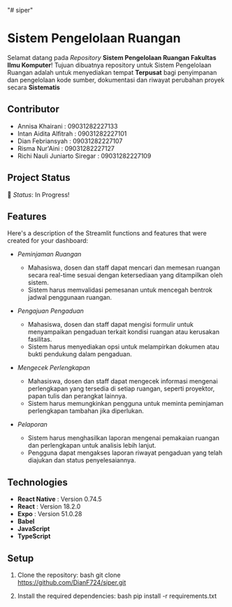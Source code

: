 "# siper" 
# Sistem Pengelolaan Ruangan

Selamat datang pada *Repository* **Sistem Pengelolaan Ruangan Fakultas Ilmu Komputer**! 
Tujuan dibuatnya repository untuk Sistem Pengelolaan Ruangan adalah untuk menyediakan tempat **Terpusat** bagi penyimpanan dan pengelolaan kode sumber, dokumentasi dan riwayat perubahan proyek secara **Sistematis**

## Contributor
- Annisa Khairani : 09031282227133
- Intan Aidita Alfitrah : 09031282227101
- Dian Febriansyah : 09031282227107
- Risma Nur'Aini : 09031282227127
- Richi Nauli Juniarto Siregar : 09031282227109

## Project Status

🚧 *Status*: In Progress!

## Features

Here's a description of the Streamlit functions and features that were created for your dashboard:

- *Peminjaman Ruangan*
    - Mahasiswa, dosen dan staff dapat mencari dan memesan ruangan secara real-time sesuai dengan ketersediaan yang ditampilkan oleh sistem.
    - Sistem harus memvalidasi pemesanan untuk mencegah bentrok jadwal penggunaan ruangan.

- *Pengajuan Pengaduan*
    - Mahasiswa, dosen dan staff dapat mengisi formulir untuk menyampaikan pengaduan terkait kondisi ruangan atau kerusakan fasilitas.
    - Sistem harus menyediakan opsi untuk melampirkan dokumen atau bukti pendukung dalam pengaduan.

- *Mengecek Perlengkapan*
    - Mahasiswa, dosen dan staff dapat mengecek informasi mengenai perlengkapan yang tersedia di setiap ruangan, seperti proyektor, papan tulis dan perangkat lainnya.
    - Sistem harus memungkinkan pengguna untuk meminta peminjaman perlengkapan tambahan jika diperlukan.

- *Pelaporan*
    - Sistem harus menghasilkan laporan mengenai pemakaian ruangan dan perlengkapan untuk analisis lebih lanjut.
    - Pengguna dapat mengakses laporan riwayat pengaduan yang telah diajukan dan status penyelesaiannya.

## Technologies

- **React Native** : Version 0.74.5
- **React** : Version 18.2.0
- **Expo** : Version 51.0.28
- **Babel**
- **JavaScript**
- **TypeScript**

## Setup

1. Clone the repository:
    bash
    git clone https://github.com/DianF724/siper.git

2. Install the required dependencies:
    bash
    pip install -r requirements.txt

